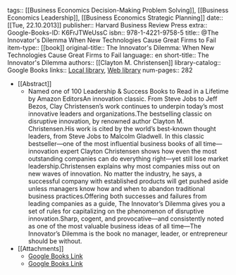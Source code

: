 tags:: [[Business Economics Decision-Making Problem Solving]], [[Business Economics Leadership]], [[Business Economics Strategic Planning]]
date:: [[Tue, 22.10.2013]]
publisher:: Harvard Business Review Press
extra:: Google-Books-ID: K6FrJTWeUssC
isbn:: 978-1-4221-9758-5
title:: @The Innovator's Dilemma When New Technologies Cause Great Firms to Fail
item-type:: [[book]]
original-title:: The Innovator's Dilemma: When New Technologies Cause Great Firms to Fail
language:: en
short-title:: The Innovator's Dilemma
authors:: [[Clayton M. Christensen]]
library-catalog:: Google Books
links:: [Local library](zotero://select/library/items/8ZZ4IQLY), [Web library](https://www.zotero.org/users/6520516/items/8ZZ4IQLY)
num-pages:: 282

- [[Abstract]]
	- Named one of 100 Leadership & Success Books to Read in a Lifetime by Amazon EditorsAn innovation classic. From Steve Jobs to Jeff Bezos, Clay Christensen’s work continues to underpin today’s most innovative leaders and organizations.The bestselling classic on disruptive innovation, by renowned author Clayton M. Christensen.His work is cited by the world’s best-known thought leaders, from Steve Jobs to Malcolm Gladwell. In this classic bestseller—one of the most influential business books of all time—innovation expert Clayton Christensen shows how even the most outstanding companies can do everything right—yet still lose market leadership.Christensen explains why most companies miss out on new waves of innovation. No matter the industry, he says, a successful company with established products will get pushed aside unless managers know how and when to abandon traditional business practices.Offering both successes and failures from leading companies as a guide, The Innovator’s Dilemma gives you a set of rules for capitalizing on the phenomenon of disruptive innovation.Sharp, cogent, and provocative—and consistently noted as one of the most valuable business ideas of all time—The Innovator’s Dilemma is the book no manager, leader, or entrepreneur should be without.
- [[Attachments]]
	- [Google Books Link](https://books.google.ae/books?id=K6FrJTWeUssC)
	- [Google Books Link](https://books.google.ru/books?id=K6FrJTWeUssC)